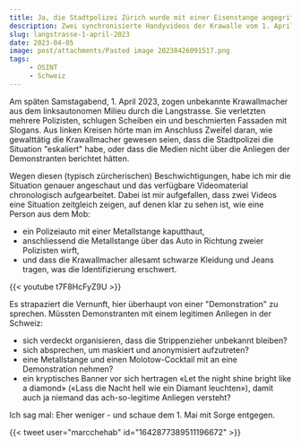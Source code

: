 ```yaml
---
title: Ja, die Stadtpolizei Zürich wurde mit einer Eisenstange angegriffen
description: Zwei synchronisierte Handyvideos der Krawalle vom 1. April in der Langstrasse geben einen Rundumblick und zeigen klar, wie eine Person ein Polizeiauto mit einer Metallstange zerstört und dann die Stange in Richtung zweier Polizisten wirft.
slug: langstrasse-1-april-2023
date: 2023-04-05
image: post/attachments/Pasted image 20230426091517.png
tags:
     - OSINT
     - Schweiz
---
```


Am späten Samstagabend, 1. April 2023, zogen unbekannte Krawallmacher aus dem linksautonomen Milieu durch die Langstrasse. Sie verletzten mehrere Polizisten, schlugen Scheiben ein und beschmierten Fassaden mit Slogans. Aus linken Kreisen hörte man im Anschluss Zweifel daran, wie gewalttätig die Krawallmacher gewesen seien, dass die Stadtpolizei die Situation "eskaliert" habe, oder dass die Medien nicht über die Anliegen der Demonstranten berichtet hätten.

Wegen diesen (typisch zürcherischen) Beschwichtigungen, habe ich mir die Situation genauer angeschaut und das verfügbare Videomaterial chronologisch aufgearbeitet. Dabei ist mir aufgefallen, dass zwei Videos eine Situation zeitgleich zeigen, auf denen klar zu sehen ist, wie eine Person aus dem Mob:
- ein Polizeiauto mit einer Metallstange kaputthaut,
- anschliessend die Metallstange über das Auto in Richtung zweier Polizisten wirft,
- und dass die Krawallmacher allesamt schwarze Kleidung und Jeans tragen, was die Identifizierung erschwert.

{{< youtube t7F8HcFyZ9U >}}

Es strapaziert die Vernunft, hier überhaupt von einer "Demonstration" zu sprechen. Müssten Demonstranten mit einem legitimen Anliegen in der Schweiz:
- sich verdeckt organisieren, dass die Strippenzieher unbekannt bleiben?
- sich absprechen, um maskiert und anonymisiert aufzutreten?
- eine Metallstange und einen Molotow-Cocktail mit an eine Demonstration nehmen?
- ein kryptisches Banner vor sich hertragen «Let the night shine bright like a diamond» («Lass die Nacht hell wie ein Diamant leuchten»), damit auch ja niemand das ach-so-legitime Anliegen versteht?

Ich sag mal: Eher weniger - und schaue dem 1. Mai mit Sorge entgegen.

{{< tweet user="marcchehab" id="1642877389511196672" >}}